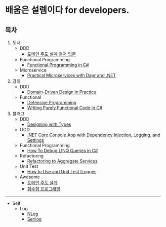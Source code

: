 # 배움은 설렘이다 for developers.

## 목차
1. 도서
   - DDD
     - [도메인 주도 설계 철저 입문](./1.Books/DDD/DDDGuide) 
   - Functional Programming
     - [Functional Programming in C#](./1.Books/FP/FPinCSharp)
   - Microservice
     - [Practical Microservices with Dapr and .NET](./1.Books/Microservice/DaprDotNet)
1. 강의
   - DDD
     - [Domain-Driven Design in Practice](./2.Lectures/DDD/DddInPractice)
   - Functional
     - [Defensive Programming](./2.Lectures/FP/DefensiveProgramming)
     - [Writing Purely Functional Code In C#](./2.Lectures/FP/WritingPurelyFunctionalCodeInCSharp)
1. 블러그
   - DDD
     - [Designing with Types](./3.Blogs/DDD/DesigningWithTypes_2)
   - OOD
     - [.NET Core Console App with Dependency Injection, Logging, and Settings](./3.Blogs/OOD/BetterConsoleApp/ConsoleUI)
   - Functional Programming
     - [How To Debug LINQ Queries in C#](./3.Blogs/FP/HowToDebugLINQQueriesInCSharp)
   - Refactoring
     - [Refactoring to Aggregate Services](./3.Blogs/Refactoring/RefactoringToAggregateServices)
   - Unit Test
     - [How to Use and Unit Test ILogger](./3.Blogs/UnitTest/HowToUseAndUnitTestILogger)
   - Awesome
     - [도메인 주도 설계](./3.Blogs/Awesome/DDD)
     - [함수형 프로그래밍](./3.Blogs/Awesome/FP)
---
- Self
  - Log
    - [NLog](./0.Self/Log_/NLog)
    - [Serilog](./0.Self/Log_/Serilog)
